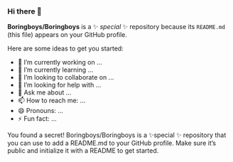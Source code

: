 ### Hi there 👋

**Boringboys/Boringboys** is a ✨ _special_ ✨ repository because its `README.md` (this file) appears on your GitHub profile.

Here are some ideas to get you started:

- 🔭 I’m currently working on ...
- 🌱 I’m currently learning ...
- 👯 I’m looking to collaborate on ...
- 🤔 I’m looking for help with ...
- 💬 Ask me about ...
- 📫 How to reach me: ...
- 😄 Pronouns: ...
- ⚡ Fun fact: ...


You found a secret! Boringboys/Boringboys is a ✨special ✨ repository that you can use to add a README.md to your GitHub profile. Make sure it’s public and initialize it with a README to get started.
